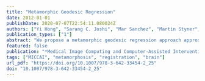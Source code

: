 ```yaml
---
title: "Metamorphic Geodesic Regression"
date: 2012-01-01
publishDate: 2020-07-07T22:54:11.080024Z
authors: ["Yi Hong", "Sarang C. Joshi", "Mar Sanchez", "Martin Styner", "Marc Niethammer"]
publication_types: ["1"]
abstract: "We propose a metamorphic geodesic regression approach approximating spatial transformations for image time-series while simultaneously accounting for intensity changes. Such changes occur for example in magnetic resonance imaging (MRI) studies of the developing brain due to myelination. To simplify computations we propose an approximate metamorphic geodesic regression formulation that only requires pairwise computations of image metamorphoses. The approximated solution is an appropriately weighted average of initial momenta. To obtain initial momenta reliably, we develop a shooting method for image metamorphosis."
featured: false
publication: "*Medical Image Computing and Computer-Assisted Intervention - MICCAI 2012 - 15th International Conference, Nice, France, October 1-5, 2012, Proceedings, Part III*"
tags: ["MICCAI", "metamorphosis", "registration", "brain"]
url_pdf: "https://doi.org/10.1007/978-3-642-33454-2_25"
doi: "10.1007/978-3-642-33454-2_25"
---
```



